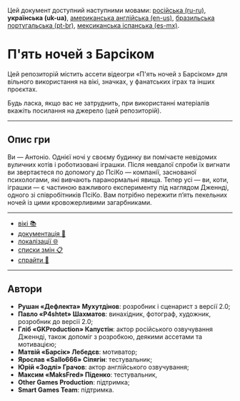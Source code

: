 Цей документ доступний наступними мовами: [російська (ru-ru)](/README_ru-ru.md), **українська (uk-ua)**, [американська англійська (en-us)](/README.md), [бразильська португальська (pt-br)](/README_pt-br.md), [мексиканська іспанська (es-mx)](/README_es-mx.md).

# П'ять ночей з Барсіком

Цей репозиторій містить ассети відеогри «П'ять ночей з Барсіком» для вільного використання на вікі, значках, у фанатських іграх та інших проєктах.

Будь ласка, якщо вас не затруднить, при використанні матеріалів вкажіть посилання на джерело (цей репозиторій).

---

## Опис гри

Ви — Антоніо. Однієї ночі у своєму будинку ви помічаєте невідомих вуличних котів і роботизовані іграшки. Після невдалої спроби їх вигнати ви звертаєтеся по допомогу до ПсіКо — компанії, заснованої психологами, які вивчають паранормальні явища. Тепер усі — ви, коти, іграшки — є частиною важливого експерименту під наглядом Дженнді, одного зі співробітників ПсіКо. Вам потрібно пережити п’ять пекельних ночей із цими кровожерливими загарбниками.

---

* [вікі 📚](/wiki/)
* [документація 📖](/docs/)
* [локалізації 🌐](/langs/)
* [списки змін 📋](/changelogs/)
* [спрайти 👾](/sprites/)

---

## Автори

* **Рушан «Дефлекта» Мухутдінов**: розробник і сценарист з версії 2.0;
* **Павло «P4shtet» Шахматов**: винахідник, фотограф, художник, розробник до версії 2.0;
* **Гліб «GKProduction» Капустін**: актор російського озвучування Дженнді, також допоміг з розробкою, деякими ассетами та мотивацією;
* **Матвій «Барсік» Лебедєв**: мотиватор;
* **Ярослав «Sallo666» Сіпягін**: тестувальник;
* **Юрій «Зодлі» Грачов**: актор англійського озвучування;
* **Максим «MaksFred» Піденко**: тестувальник,
* **Other Games Production**: підтримка;
* **Smart Games Team**: підтримка.
